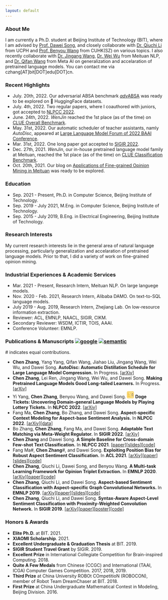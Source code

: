 ```yaml
---
layout: default
---
```


### About Me

I am currently a Ph.D. student at Beijing Institute of Technology (BIT), where I am advised by [Prof. Dawei Song](http://cs.bit.edu.cn/szdw/jsml/js/sdw/index.htm), and closely collaborate with [Dr. Qiuchi Li](https://qiuchili.github.io) from UCPH and [Prof. Benyou Wang](https://wabyking.github.io/old) from CUHK(SZ) on various topics. I also recently collaborate with [Dr. Jingang Wang](https://sites.google.com/site/bitwjg/), [Dr. Wei Wu](https://sites.google.com/view/wei-wu-homepage) from Meituan NLP, and [Dr. Qifan Wang](https://wqfcr.github.io/) from Meta AI on generalization and accelaration of pretrained language models. You can contact me via czhang[AT]bit[DOT]edu[DOT]cn.

### Recent Highlights

* July. 20th, 2022. Our adversarial ABSA benchmark [*adv*ABSA](https://huggingface.co/datasets/becurrio/advABSA) was ready to be explored on 🤗 HuggingFace datasets.
* July. 4th, 2022. Two regular papers, where I coauthored with juniors, got accepted to [NLPCC 2022](http://tcci.ccf.org.cn/conference/2022/).
* June. 24th, 2022. *WenJin* reached the 1st place (as of the time) on [CLUE Overall Benchmark](https://www.cluebenchmarks.com/rank.html).
* May. 31st, 2022. Our automatic scheduler of teacher assistants, namly *AutoDisc*, appeared at [Large Language Model Forum of 2022 BAAI Conference](https://2022-live.baai.ac.cn/2022/live/?room_id=16970). 
* Mar. 31st, 2022. One long paper got accepted to [SIGIR 2022](https://sigir.org/sigir2022/program/accepted/).
* Dec. 27th, 2021. *WenJin*, our in-house pretrained language model family at Meituan, reached the 1st place (as of the time) on [CLUE Classification Benchmark](https://www.cluebenchmarks.com/classification.html).
* Oct. 20th, 2021. Our blog on [Applications of Fine-grained Opinion Mining in Meituan](https://tech.meituan.com/2021/10/20/the-applications-of-sentiment-analysis-meituan.html) was ready to be explored.

### Education

* Sep. 2021 - Present, Ph.D. in Computer Science, Beijing Institute of Technology.
* Sep. 2019 - July 2021, M.Eng. in Computer Science, Beijing Institute of Technology.
* Sep. 2015 - July 2019, B.Eng. in Electrical Engineering, Beijing Institute of Technology.

### Research Interests

My current research interests lie in the general area of natural language processing, particularly generalization and accelaration of pretrained language models. Prior to that, I did a variety of work on fine-grained opinion mining.

### Industrial Experiences & Academic Services

* Mar. 2021 - Present, Research Intern, Meituan NLP. On large languege models.
* Nov. 2020 - Feb. 2021, Research Intern, Alibaba DAMO. On text-to-SQL language models.
* July 2019 - Aug. 2019, Research Intern, Zhejiang Lab. On low-resource information extraction.
* Reviewer: ACL, EMNLP, NAACL, SIGIR, CIKM.
* Secondary Reviewer: WSDM, ICTIR, TOIS, AAAI.
* Conference Volunteer: EMNLP.

### Publications & Manuscripts [<img src="./assets/img/google.ico" width="22" height="22" alt="google" align=center/>](https://scholar.google.com/citations?user=IMwAXWcAAAAJ) [<img src="./assets/img/semantic.ico" width="22" height="22" alt="semantic" align=center/>](https://www.semanticscholar.org/author/Chen-Zhang/145107889) 
\# indicates equal contributions.

* **Chen Zhang**, Yang Yang, Qifan Wang, Jiahao Liu, Jingang Wang, Wei Wu, and Dawei Song. **AutoDisc: Automatic Distillation Schedule for Large Language Model Compression.** In Progress. [[arXiv]](https://arxiv.org/abs/2205.14570)
* **Chen Zhang**, Lei Ren, Jingang Wang, Wei Wu, and Dawei Song. **Making Pretrained Language Models Good Long-tailed Learners.** In Progress. [[arXiv]](https://arxiv.org/abs/2205.05461)
* Yi Yang, **Chen Zhang**, Benyou Wang, and Dawei Song. <img src="./assets/img/dogetickets.png" width="22" height="22" alt="dogetickets" align=center/> **Doge Tickets: Uncovering Domain-general Language Models by Playing Lottery Tickets.** In **NLPCC 2022**. [[arXiv]](https://arxiv.org/abs/2207.09638)
* Fang Ma, **Chen Zhang**, Bo Zhang, and Dawei Song. **Aspect-specific Context Modeling for Aspect-base Sentiment Analysis.** In **NLPCC 2022**. [[arXiv]](https://arxiv.org/abs/2207.08099)[[data]](https://huggingface.co/datasets/becurrio/advABSA)
* Bo Zhang, **Chen Zhang**, Fang Ma, and Dawei Song. **Adaptable Text Matching via Meta-Weight Regulator.** In **SIGIR 2022**. [[arXiv]](https://arxiv.org/abs/2204.12668)
* **Chen Zhang** and Dawei Song. **A Simple Baseline for Cross-domain Few-shot Text Classification.** In **NLPCC 2021**. [[paper]](https://link.springer.com/chapter/10.1007/978-3-030-88480-2_56)[[slides]](./assets/file/NLPCC2021-Oral.pdf)[[code]](https://github.com/GeneZC/XFew)
* Fang Ma\#, **Chen Zhang**\#, and Dawei Song. **Exploiting Position Bias for Robust Aspect Sentiment Classification.** In **ACL 2021**. [[arXiv]](https://arxiv.org/abs/2105.14210)[[paper]](https://aclanthology.org/2021.findings-acl.116/)[[slides]](./assets/file/ACL2021-Oral.pdf)[[code]](https://github.com/BD-MF/POS4ASC)
* **Chen Zhang**, Qiuchi Li, Dawei Song, and Benyou Wang. **A Multi-task Learning Framework for Opinion Triplet Extraction.** In **EMNLP 2020**. [[arXiv]](https://arxiv.org/abs/2010.01512)[[paper]](https://www.aclweb.org/anthology/2020.findings-emnlp.72/)[[code]](https://github.com/GeneZC/OTE-MTL)
* **Chen Zhang**, Qiuchi Li, and Dawei Song. **Aspect-based Sentiment Classification with Aspect-specific Graph Convolutional Networks.** In **EMNLP 2019**. [[arXiv]](https://arxiv.org/abs/1909.03477)[[paper]](https://www.aclweb.org/anthology/D19-1464/)[[slides]](./assets/file/EMNLP2019-Oral.pdf)[[code]](https://github.com/GeneZC/ASGCN)
* **Chen Zhang**, Qiuchi Li, and Dawei Song. **Syntax-Aware Aspect-Level Sentiment Classification with Proximity-Weighted Convolution Network.** In **SIGIR 2019**. [[arXiv]](https://arxiv.org/abs/1909.10171)[[paper]](https://dl.acm.org/citation.cfm?id=3331351)[[poster]](./assets/file/SIGIR2019-Poster.pdf)[[code]](https://github.com/GeneZC/PWCN)

### Honors & Awards

* **Elite Ph.D.** at BIT. 2021.
* **XIAOMI Scholarship**. 2021.
* **Excellent Undergraduate & Graduation Thesis** at BIT. 2019.
* **SIGIR Student Travel Grant** by SIGIR. 2019.
* **Excellent Prize** in International Collegiate Competition for Brain-inspired Computing. 2018.
* **Quite A Few Medals** from Chinese (CCGC) and International (TAAI, ICGA) Computer Games Competition. 2017, 2018, 2019.
* **Third Prize** at China University ROBOt COmpetitioN (ROBOCON), member of Robot Team DreamChaser at BIT. 2018.
* **First Prize** at China Undergraduate Mathematical Contest in Modeling, Beijing Division. 2016.
